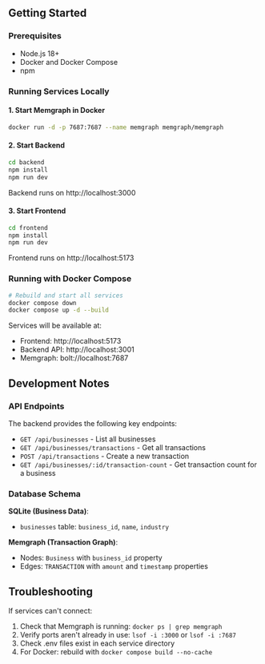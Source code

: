## Getting Started

### Prerequisites

- Node.js 18+
- Docker and Docker Compose
- npm

### Running Services Locally

#### 1. Start Memgraph in Docker

```bash
docker run -d -p 7687:7687 --name memgraph memgraph/memgraph
```

#### 2. Start Backend

```bash
cd backend
npm install
npm run dev
```
Backend runs on http://localhost:3000

#### 3. Start Frontend

```bash
cd frontend
npm install  
npm run dev
```
Frontend runs on http://localhost:5173


### Running with Docker Compose

```bash
# Rebuild and start all services
docker compose down
docker compose up -d --build
```

Services will be available at:
- Frontend: http://localhost:5173
- Backend API: http://localhost:3001
- Memgraph: bolt://localhost:7687

## Development Notes

### API Endpoints

The backend provides the following key endpoints:
- `GET /api/businesses` - List all businesses
- `GET /api/businesses/transactions` - Get all transactions
- `POST /api/transactions` - Create a new transaction
- `GET /api/businesses/:id/transaction-count` - Get transaction count for a business

### Database Schema

**SQLite (Business Data)**:
- `businesses` table: `business_id`, `name`, `industry`

**Memgraph (Transaction Graph)**:
- Nodes: `Business` with `business_id` property
- Edges: `TRANSACTION` with `amount` and `timestamp` properties

## Troubleshooting

If services can't connect:
1. Check that Memgraph is running: `docker ps | grep memgraph`
2. Verify ports aren't already in use: `lsof -i :3000` or `lsof -i :7687`
3. Check .env files exist in each service directory
4. For Docker: rebuild with `docker compose build --no-cache`